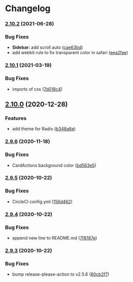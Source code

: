 # Changelog

### [2.10.2](https://www.github.com/pagarme/former-kit-skin-pagarme/compare/v2.10.1...v2.10.2) (2021-06-28)


### Bug Fixes

* **Sidebar:** add scroll auto ([cae63bd](https://www.github.com/pagarme/former-kit-skin-pagarme/commit/cae63bde010390c1dd05e5ddedd581f45f03975d))
* add webkit rule to fix transparent color in safari ([eea2fae](https://www.github.com/pagarme/former-kit-skin-pagarme/commit/eea2faeae537e0489375c7cdc2ec63c146d172b7))

### [2.10.1](https://www.github.com/pagarme/former-kit-skin-pagarme/compare/v2.10.0...v2.10.1) (2021-03-19)


### Bug Fixes

* imports of css ([7d018c4](https://www.github.com/pagarme/former-kit-skin-pagarme/commit/7d018c4a23a91e59647faa9e2ec1c2933d2f2f84))

## [2.10.0](https://www.github.com/pagarme/former-kit-skin-pagarme/compare/v2.9.6...v2.10.0) (2020-12-28)


### Features

* add theme for Radio ([b348a6e](https://www.github.com/pagarme/former-kit-skin-pagarme/commit/b348a6edbc0b1b05a4db61b88528b33b52858e8c))

### [2.9.6](https://www.github.com/pagarme/former-kit-skin-pagarme/compare/v2.9.5...v2.9.6) (2020-11-18)


### Bug Fixes

* CardActions background color ([bd563e5](https://www.github.com/pagarme/former-kit-skin-pagarme/commit/bd563e57fa6c59846a157e6c0eeda61cd7ddd81f))

### [2.9.5](https://www.github.com/pagarme/former-kit-skin-pagarme/compare/v2.9.4...v2.9.5) (2020-10-22)


### Bug Fixes

* CircleCI config.yml ([156d462](https://www.github.com/pagarme/former-kit-skin-pagarme/commit/156d462a6ec102a6ee542b876ae5892acaf9d2d3))

### [2.9.4](https://www.github.com/pagarme/former-kit-skin-pagarme/compare/v2.9.3...v2.9.4) (2020-10-22)


### Bug Fixes

* append new line to README.md ([7f8187e](https://www.github.com/pagarme/former-kit-skin-pagarme/commit/7f8187e28dbdf4c374ba3fae84a699c81f8b04b8))

### [2.9.3](https://www.github.com/pagarme/former-kit-skin-pagarme/compare/v2.9.2...v2.9.3) (2020-10-22)


### Bug Fixes

* bump release-please-action to v2.5.6 ([80cb2f7](https://www.github.com/pagarme/former-kit-skin-pagarme/commit/80cb2f7bdaa28f0867d88e04b8c89b3c5f2188ed))
